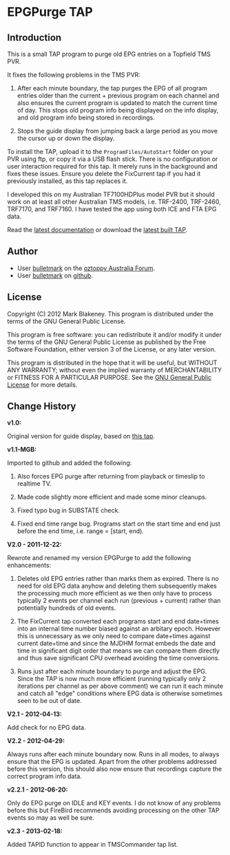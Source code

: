 # EPGPurge TAP

## Introduction

This is a small TAP program to purge old EPG entries on a Topfield TMS PVR.

It fixes the following problems in the TMS PVR:

1. After each minute boundary, the tap purges the EPG of all program
   entries older than the current + previous program on each channel and
   also ensures the current program is updated to match the current time
   of day. This stops old program info being displayed on the info
   display, and old program info being stored in recordings.

2. Stops the guide display from jumping back a large period as you move
   the cursor up or down the display.

To install the TAP, upload it to the `ProgramFiles/AutoStart` folder on
your PVR using ftp, or copy it via a USB flash stick. There is no
configuration or user interaction required for this tap. It merely runs
in the background and fixes these issues. Ensure you delete the
FixCurrent tap if you had it previously installed, as this tap replaces
it.

I developed this on my Australian TF7100HDPlus model PVR but it should work on
at least all other Australian TMS models, i.e. TRF-2400, TRF-2460, TRF7170, and
TRF7160. I have tested the app using both ICE and FTA EPG data.

Read the [latest
documentation](https://markb.bullet-systems.net/epgpurge.html) or
download the [latest built
TAP](https://markb.bullet-systems.net/taps/EPGPurge/EPGPurge.zip).

## Author

- User [bulletmark](https://oztoppy.forumchitchat.com/profile/4648279)
  on the [oztoppy Australia Forum](https://oztoppy.forumchitchat.com).
- User [bulletmark](https://github.com/bulletmark) on [github](https://github.com/).

## License

Copyright (C) 2012 Mark Blakeney. This program is distributed under the
terms of the GNU General Public License.

This program is free software: you can redistribute it and/or modify it
under the terms of the GNU General Public License as published by the
Free Software Foundation, either version 3 of the License, or any later
version.

This program is distributed in the hope that it will be useful, but
WITHOUT ANY WARRANTY; without even the implied warranty of
MERCHANTABILITY or FITNESS FOR A PARTICULAR PURPOSE. See the [GNU General
Public License](https://www.gnu.org/licenses/) for more details.

## Change History

**v1.0:**

Original version for guide display, based on [this
tap](https://sourceforge.net/projects/topfieldtapmisc/).

**v1.1-MGB:**

Imported to github and added the following:

1. Also forces EPG purge after returning from playback or timeslip to
   realtime TV.

2. Made code slightly more efficient and made some minor cleanups.

3. Fixed typo bug in SUBSTATE check.

4. Fixed end time range bug. Programs start on the start time and end
   just before the end time, i.e. range = [start, end).

**V2.0 - 2011-12-22:**

Rewrote and renamed my version EPGPurge to add the
following enhancements:

1. Deletes old EPG entries rather than marks them as expired. There is
   no need for old EPG data anyhow and deleting them subsequently makes
   the processing much more efficient as we then only have to process
   typically 2 events per channel each run (previous + current) rather
   than potentially hundreds of old events.

2. The FixCurrent tap converted each programs start and end date+times
   into an internal time number biased against an arbitary epoch.
   However this is unnecessary as we only need to compare date+times
   against current date+time and since the MJDHM format embeds the date
   and time in significant digit order that means we can compare them
   directly and thus save significant CPU overhead avoiding the time
   conversions.

3. Runs just after each minute boundary to purge and adjust the EPG.
   Since the TAP is now much more efficient (running typically only
   2 iterations per channel as per above comment) we can run it each
   minute and catch all "edge" conditions where EPG data is otherwise
   sometimes seen to be out of date.

**V2.1 - 2012-04-13:**

Add check for no EPG data.

**V2.2 - 2012-04-29:**

 Always runs after each minute boundary now.  Runs in all modes, to always
 ensure that the EPG is updated. Apart from the other problems addressed before
 this version, this should also now ensure that recordings capture the correct
 program info data.

**v2.2.1 - 2012-06-20:**

Only do EPG purge on IDLE and KEY events.  I do not know of any problems before
this but FireBird recommends avoiding processing on the other TAP events so may
as well be sure.

**v2.3 - 2013-02-18:**

Added TAPID function to appear in TMSCommander tap list.
